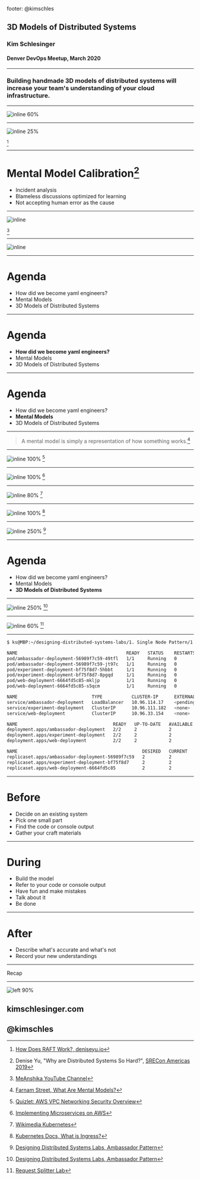 footer: @kimschles

## 3D Models of Distributed Systems 

### Kim Schlesinger

#### Denver DevOps Meetup, March 2020 

--- 
### Building handmade 3D models of distributed systems will increase your team's understanding of your cloud infrastructure. 

--- 
![inline 60%](images/yu-screenshot.png)

--- 
![inline 25%](https://deniseyu.io/art/sketchnotes/topic-based/raft.png)

[^1]

[^1]: [How Does RAFT Work?, deniseyu.io](https://deniseyu.io/art/sketchnotes/topic-based/raft.png)

--- 
# Mental Model Calibration[^2]
* Incident analysis 
* Blameless discussions optimized for learning 
* Not accepting human error as the cause

[^2]: Denise Yu, "Why are Distributed Systems So Hard?", [SRECon Americas 2019](https://www.usenix.org/conference/srecon19americas/presentation/yu)


--- 
![inline](https://i.ytimg.com/vi/aIakcp_OTLA/maxresdefault.jpg)

[^3]

[^3]: [MeAnshika YouTube Channel](https://www.youtube.com/watch?v=aIakcp_OTLA)

--- 

![inline](images/ops-people.png)

--- 

# Agenda 
* How did we become yaml engineers?
* Mental Models
* 3D Models of Distributed Systems

--- 
# Agenda  
* **How did we become yaml engineers?**   
* Mental Models
* 3D Models of Distributed Systems

--- 
# Agenda  
* How did we become yaml engineers?
* **Mental Models**
* 3D Models of Distributed Systems

---

> A mental model is simply a representation of how something works.[^4]

[^4]: [Farnam Street, What Are Mental Models?](https://fs.blog/mental-models/#what_are_mental_models)

---
![inline 100%](https://o.quizlet.com/Mjso1x5exnukf64Luj5xpQ_b.png)  [^5]


[^5]: [Quizlet: AWS VPC Networking Security Overview](https://quizlet.com/306576306/aws-vpc-networking-security-overview-diagram/)

---

![inline 100%](images/serverless-microservices.png) [^6]

[^6]: [Implementing Microservices on AWS](https://d1.awsstatic.com/whitepapers/microservices-on-aws.pdf)

---

![inline 80%](https://upload.wikimedia.org/wikipedia/commons/b/be/Kubernetes.png) [^7]

[^7]: [Wikimedia Kubernetes](https://commons.wikimedia.org/wiki/File:Kubernetes.png)

---
![inline 100%](images/ingress.png) [^8]

[^8]: [Kubernetes Docs, What is Ingress?](https://kubernetes.io/docs/concepts/services-networking/ingress/#what-is-ingress)

---
![inline 250%](https://raw.githubusercontent.com/brendandburns/designing-distributed-systems-labs/master/1.%20Single%20Node%20Pattern/1.1.%20Request%20Splitter/images/AmbassadorPattern.png) [^9]

[^9]: [Designing Distributed Systems Labs, Ambassador Pattern](https://github.com/brendandburns/designing-distributed-systems-labs/blob/master/1.%20Single%20Node%20Pattern/1.1.%20Request%20Splitter/images/AmbassadorPattern.png)

---
# Agenda  
* How did we become yaml engineers?
* Mental Models
* **3D Models of Distributed Systems** 

--- 
![inline 250%](https://raw.githubusercontent.com/brendandburns/designing-distributed-systems-labs/master/1.%20Single%20Node%20Pattern/1.1.%20Request%20Splitter/images/AmbassadorPattern.png) [^9]

[^9]: [Designing Distributed Systems Labs, Ambassador Pattern](https://github.com/brendandburns/designing-distributed-systems-labs/blob/master/1.%20Single%20Node%20Pattern/1.1.%20Request%20Splitter/images/AmbassadorPattern.png)

---
![inline 60%](images/dds-labs.png) [^10]

[^10]: [Request Splitter Lab](https://github.com/brendandburns/designing-distributed-systems-labs/tree/master/1.%20Single%20Node%20Pattern/1.1.%20Request%20Splitter)

---
```bash
$ ks@MBP:~/designing-distributed-systems-labs/1. Single Node Pattern/1.1. Request Splitter$ 💀 k get all

NAME                                         READY   STATUS    RESTARTS   AGE
pod/ambassador-deployment-56989f7c59-49tfl   1/1     Running   0          3d
pod/ambassador-deployment-56989f7c59-jt97c   1/1     Running   0          3d
pod/experiment-deployment-bf75f8d7-5hbbt     1/1     Running   0          3d
pod/experiment-deployment-bf75f8d7-8pgqd     1/1     Running   0          3d
pod/web-deployment-6664fd5c85-mkljp          1/1     Running   0          3d
pod/web-deployment-6664fd5c85-s5qcm          1/1     Running   0          3d

NAME                            TYPE           CLUSTER-IP      EXTERNAL-IP   PORT(S)        AGE
service/ambassador-deployment   LoadBalancer   10.96.114.17    <pending>     80:31401/TCP   3d
service/experiment-deployment   ClusterIP      10.96.111.182   <none>        80/TCP         3d
service/web-deployment          ClusterIP      10.96.33.154    <none>        80/TCP         3d

NAME                                    READY   UP-TO-DATE   AVAILABLE   AGE
deployment.apps/ambassador-deployment   2/2     2            2           3d
deployment.apps/experiment-deployment   2/2     2            2           3d
deployment.apps/web-deployment          2/2     2            2           3d

NAME                                               DESIRED   CURRENT   READY   AGE
replicaset.apps/ambassador-deployment-56989f7c59   2         2         2       3d
replicaset.apps/experiment-deployment-bf75f8d7     2         2         2       3d
replicaset.apps/web-deployment-6664fd5c85          2         2         2       3d
```


---
# Before
* Decide on an existing system 
* Pick one small part 
* Find the code or console output
* Gather your craft materials 
 
---
# During 
* Build the model
* Refer to your code or console output 
* Have fun and make mistakes 
* Talk about it
* Be done

---
# After 
* Describe what's accurate and what's not
* Record your new understandings 

--- 


Recap 

--- 
![left 90%](https://media.giphy.com/media/3oz8xuflXVQerHqDCM/giphy.gif)

## kimschlesinger.com
## @kimschles
